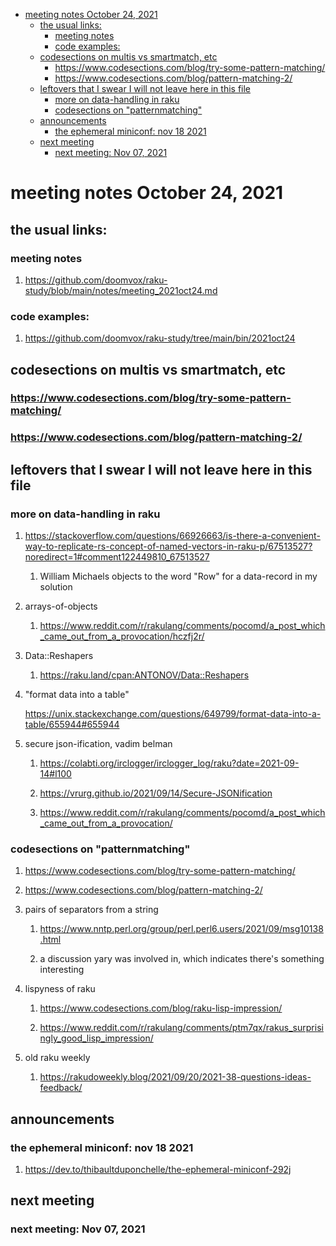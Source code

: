 - [meeting notes October 24, 2021](#orge5e01b1)
  - [the usual links:](#org30330bc)
    - [meeting notes](#org87f26fa)
    - [code examples:](#orga0fbea5)
  - [codesections on multis vs smartmatch, etc](#orgac4c433)
    - [<https://www.codesections.com/blog/try-some-pattern-matching/>](#org080e6bc)
    - [<https://www.codesections.com/blog/pattern-matching-2/>](#org06fc67c)
  - [leftovers that I swear I will not leave here in this file](#orgb9ca081)
    - [more on data-handling in raku](#org1cd81b2)
    - [codesections on "patternmatching"](#org3adf7b2)
  - [announcements](#orgef04b24)
    - [the ephemeral miniconf: nov 18 2021](#org8949d30)
  - [next meeting](#org80c4bef)
    - [next meeting: Nov 07, 2021](#orgc1ab1b9)


<a id="orge5e01b1"></a>

# meeting notes October 24, 2021


<a id="org30330bc"></a>

## the usual links:


<a id="org87f26fa"></a>

### meeting notes

1.  <https://github.com/doomvox/raku-study/blob/main/notes/meeting_2021oct24.md>


<a id="orga0fbea5"></a>

### code examples:

1.  <https://github.com/doomvox/raku-study/tree/main/bin/2021oct24>


<a id="orgac4c433"></a>

## codesections on multis vs smartmatch, etc


<a id="org080e6bc"></a>

### <https://www.codesections.com/blog/try-some-pattern-matching/>


<a id="org06fc67c"></a>

### <https://www.codesections.com/blog/pattern-matching-2/>


<a id="orgb9ca081"></a>

## leftovers that I swear I will not leave here in this file


<a id="org1cd81b2"></a>

### more on data-handling in raku

1.  <https://stackoverflow.com/questions/66926663/is-there-a-convenient-way-to-replicate-rs-concept-of-named-vectors-in-raku-p/67513527?noredirect=1#comment122449810_67513527>

    1.  William Michaels objects to the word "Row" for a data-record in my solution

2.  arrays-of-objects

    1.  <https://www.reddit.com/r/rakulang/comments/pocomd/a_post_which_came_out_from_a_provocation/hczfj2r/>

3.  Data::Reshapers

    1.  <https://raku.land/cpan:ANTONOV/Data::Reshapers>

4.  "format data into a table"

    <https://unix.stackexchange.com/questions/649799/format-data-into-a-table/655944#655944>

5.  secure json-ification, vadim belman

    1.  <https://colabti.org/irclogger/irclogger_log/raku?date=2021-09-14#l100>
    
    2.  <https://vrurg.github.io/2021/09/14/Secure-JSONification>
    
    3.  <https://www.reddit.com/r/rakulang/comments/pocomd/a_post_which_came_out_from_a_provocation/>


<a id="org3adf7b2"></a>

### codesections on "patternmatching"

1.  <https://www.codesections.com/blog/try-some-pattern-matching/>

2.  <https://www.codesections.com/blog/pattern-matching-2/>

3.  pairs of separators from a string

    1.  <https://www.nntp.perl.org/group/perl.perl6.users/2021/09/msg10138.html>
    
    2.  a discussion yary was involved in, which indicates there's something interesting

4.  lispyness of raku

    1.  <https://www.codesections.com/blog/raku-lisp-impression/>
    
    2.  <https://www.reddit.com/r/rakulang/comments/ptm7qx/rakus_surprisingly_good_lisp_impression/>

5.  old raku weekly

    1.  <https://rakudoweekly.blog/2021/09/20/2021-38-questions-ideas-feedback/>


<a id="orgef04b24"></a>

## announcements


<a id="org8949d30"></a>

### the ephemeral miniconf: nov 18 2021

1.  <https://dev.to/thibaultduponchelle/the-ephemeral-miniconf-292j>


<a id="org80c4bef"></a>

## next meeting


<a id="orgc1ab1b9"></a>

### next meeting: Nov 07, 2021
